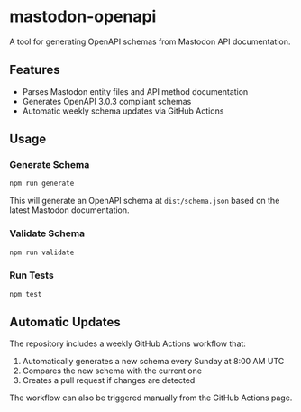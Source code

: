 # mastodon-openapi

A tool for generating OpenAPI schemas from Mastodon API documentation.

## Features

- Parses Mastodon entity files and API method documentation
- Generates OpenAPI 3.0.3 compliant schemas
- Automatic weekly schema updates via GitHub Actions

## Usage

### Generate Schema

```bash
npm run generate
```

This will generate an OpenAPI schema at `dist/schema.json` based on the latest Mastodon documentation.

### Validate Schema

```bash
npm run validate
```

### Run Tests

```bash
npm test
```

## Automatic Updates

The repository includes a weekly GitHub Actions workflow that:

1. Automatically generates a new schema every Sunday at 8:00 AM UTC
2. Compares the new schema with the current one
3. Creates a pull request if changes are detected

The workflow can also be triggered manually from the GitHub Actions page.
